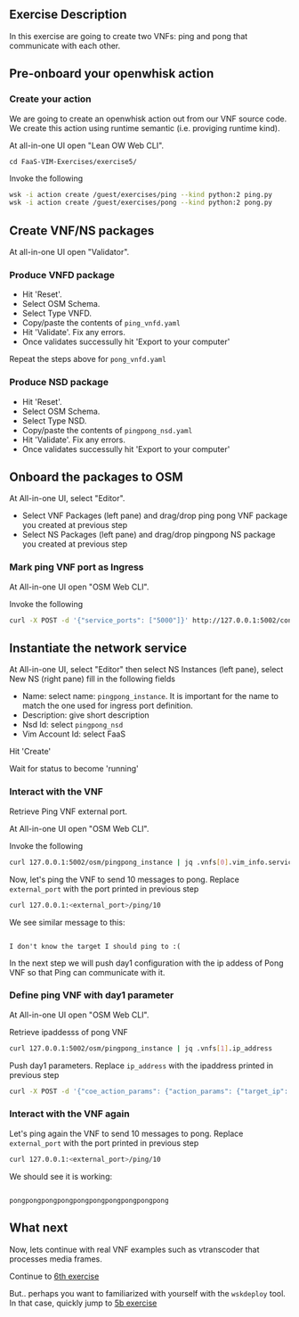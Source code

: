 ## Exercise Description

In this exercise are going to create two VNFs: ping and pong that communicate with each other.

## Pre-onboard your openwhisk action

### Create your action

We are going to create an openwhisk action out from our VNF source code. We create this action using runtime semantic (i.e. proviging runtime kind).

At all-in-one UI open "Lean OW Web CLI".

```
cd FaaS-VIM-Exercises/exercise5/
```

Invoke the following

```bash
wsk -i action create /guest/exercises/ping --kind python:2 ping.py
wsk -i action create /guest/exercises/pong --kind python:2 pong.py
```

## Create VNF/NS packages

At all-in-one UI open "Validator".

### Produce VNFD package

* Hit 'Reset'.
* Select OSM Schema.
* Select Type VNFD.
* Copy/paste the contents of `ping_vnfd.yaml`
* Hit 'Validate'. Fix any errors.
* Once validates successully hit 'Export to your computer'

Repeat the steps above for `pong_vnfd.yaml`

### Produce NSD package

* Hit 'Reset'.
* Select OSM Schema.
* Select Type NSD.
* Copy/paste the contents of `pingpong_nsd.yaml`
* Hit 'Validate'. Fix any errors.
* Once validates successully hit 'Export to your computer'



## Onboard the packages to OSM

At All-in-one UI, select "Editor".

* Select VNF Packages (left pane) and drag/drop ping pong VNF package you created at previous step
* Select NS  Packages (left pane) and drag/drop pingpong NS package you created at previous step


### Mark ping VNF port as Ingress


At All-in-one UI open "OSM Web CLI".

Invoke the following

```bash
curl -X POST -d '{"service_ports": ["5000"]}' http://127.0.0.1:5002/conf/pingpong_instance/ping_vnfd/1
```



## Instantiate the network service

At All-in-one UI, select "Editor" then select NS Instances (left pane), select New NS (right pane) fill in the following fields

* Name:           select name: `pingpong_instance`. It is important for the name to match the one used for ingress port definition.
* Description:    give short description
* Nsd Id:         select `pingpong_nsd`
* Vim Account Id: select FaaS

Hit 'Create'

Wait for status to become 'running'



### Interact with the VNF

Retrieve Ping VNF external port.

At All-in-one UI open "OSM Web CLI".


Invoke the following

```bash
curl 127.0.0.1:5002/osm/pingpong_instance | jq .vnfs[0].vim_info.service.service_ports.\"5000\"
```

Now, let's ping the VNF to send 10 messages to pong. Replace `external_port` with the port printed in previous step

```bash
curl 127.0.0.1:<external_port>/ping/10
```

We see similar message to this:

```

I don't know the target I should ping to :(

```

In the next step we will push day1 configuration with the ip addess of Pong VNF so that Ping can communicate with it.

### Define ping VNF with day1 parameter

At All-in-one UI open "OSM Web CLI".

Retrieve ipaddesss of pong VNF

```bash
curl 127.0.0.1:5002/osm/pingpong_instance | jq .vnfs[1].ip_address
```

Push day1 parameters. Replace `ip_address` with the ipaddress printed in previous step

```bash
curl -X POST -d '{"coe_action_params": {"action_params": {"target_ip": "<ip_address>"}}}' http://127.0.0.1:5002/osm/reconfigure/pingpong_instance/ping_vnfd.1
```

### Interact with the VNF again

Let's ping again the VNF to send 10 messages to pong. Replace `external_port` with the port printed in previous step

```bash
curl 127.0.0.1:<external_port>/ping/10
```

We should see it is working:

```

pongpongpongpongpongpongpongpongpongpong

```

## What next

Now, lets continue with real VNF examples such as vtranscoder that processes media frames.

Continue to [6th exercise](../exercise6)

But.. perhaps you want to familiarized with yourself with the `wskdeploy` tool. In that case, quickly jump to [5b exercise](../exercise5b)
